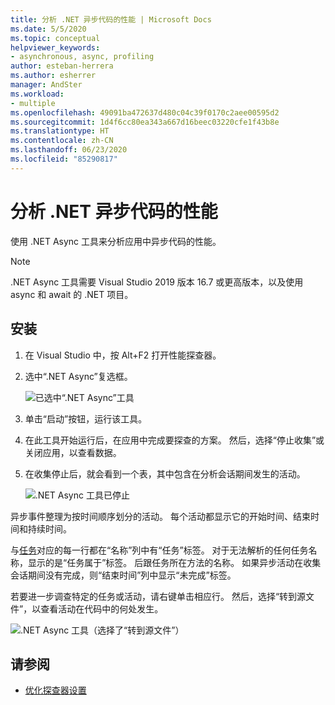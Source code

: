 ```yaml
---
title: 分析 .NET 异步代码的性能 | Microsoft Docs
ms.date: 5/5/2020
ms.topic: conceptual
helpviewer_keywords:
- asynchronous, async, profiling
author: esteban-herrera
ms.author: esherrer
manager: AndSter
ms.workload:
- multiple
ms.openlocfilehash: 49091ba472637d480c04c39f0170c2aee00595d2
ms.sourcegitcommit: 1d4f6cc80ea343a667d16beec03220cfe1f43b8e
ms.translationtype: HT
ms.contentlocale: zh-CN
ms.lasthandoff: 06/23/2020
ms.locfileid: "85290817"
---
```

# <a name="analyze-performance-of-net-asynchronous-code"></a>分析 .NET 异步代码的性能

使用 .NET Async 工具来分析应用中异步代码的性能。

> [!NOTE]
> .NET Async 工具需要 Visual Studio 2019 版本 16.7 或更高版本，以及使用 async 和 await 的 .NET 项目。

## <a name="setup"></a>安装

1. 在 Visual Studio 中，按 Alt+F2 打开性能探查器。

1. 选中“.NET Async”复选框。

   ![已选中“.NET Async”工具](../profiling/media/async-tool-selected.png "已选中“.NET Async”工具")

1. 单击“启动”按钮，运行该工具。

1. 在此工具开始运行后，在应用中完成要探查的方案。 然后，选择“停止收集”或关闭应用，以查看数据。

1. 在收集停止后，就会看到一个表，其中包含在分析会话期间发生的活动。

   ![.NET Async 工具已停止](../profiling/media/async-tool-opened.png ".NET Async 工具已停止")

异步事件整理为按时间顺序划分的活动。 每个活动都显示它的开始时间、结束时间和持续时间。

与[任务](https://docs.microsoft.com/dotnet/api/system.threading.tasks)对应的每一行都在“名称”列中有“任务”标签。 对于无法解析的任何任务名称，显示的是“任务属于”标签。 后跟任务所在方法的名称。 如果异步活动在收集会话期间没有完成，则“结束时间”列中显示“未完成”标签。

若要进一步调查特定的任务或活动，请右键单击相应行。 然后，选择“转到源文件”，以查看活动在代码中的何处发生。

![.NET Async 工具（选择了“转到源文件”）](../profiling/media/async-tool-gotosource.png ".NET Async 工具（选择了“转到源文件”）")

## <a name="see-also"></a>请参阅

- [优化探查器设置](../profiling/optimize-profiler-settings.md)
